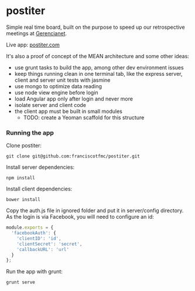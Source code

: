 postiter
========

Simple real time board, built on the purpose to speed up our retrospective meetings at <a href="http://gerencianet.com.br">Gerencianet</a>.

Live app: <a href="postiter.com">postiter.com</a>

It's also a proof of concept of the MEAN architecture and some other ideas:
* use grunt tasks to build the app, among other dev environment issues
* keep things running clean in one terminal tab, like the express server, client and server unit tests with jasmine
* use mongo to optimize data reading
* use node view engine before login
* load Angular app only after login and never more
* isolate server and client code
* the client app must be built in small modules
  * TODO: create a Yeoman scaffold for this structure

### Running the app

Clone postiter:

```console
git clone git@github.com:franciscotfmc/postiter.git
```

Install server dependencies:

```console
npm install
```

Install client dependencies:

```console
bower install
```

Copy the auth.js file in ignored folder and put it in server/config directory. As the login is via Facebook, you will need to configure an id:

```javascript
module.exports = {
  'facebookAuth': {
    'clientID': 'id',
    'clientSecret': 'secret',
    'callbackURL': 'url'
  }
};

```

Run the app with grunt:

```console
grunt serve
```
